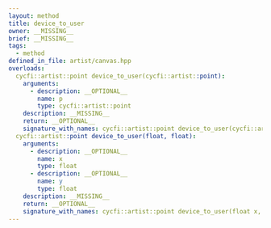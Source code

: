 ```yaml
---
layout: method
title: device_to_user
owner: __MISSING__
brief: __MISSING__
tags:
  - method
defined_in_file: artist/canvas.hpp
overloads:
  cycfi::artist::point device_to_user(cycfi::artist::point):
    arguments:
      - description: __OPTIONAL__
        name: p
        type: cycfi::artist::point
    description: __MISSING__
    return: __OPTIONAL__
    signature_with_names: cycfi::artist::point device_to_user(cycfi::artist::point p)
  cycfi::artist::point device_to_user(float, float):
    arguments:
      - description: __OPTIONAL__
        name: x
        type: float
      - description: __OPTIONAL__
        name: y
        type: float
    description: __MISSING__
    return: __OPTIONAL__
    signature_with_names: cycfi::artist::point device_to_user(float x, float y)
---
```

